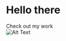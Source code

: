 # Hello   there
Check out my work  
![Alt Text](https://media1.tenor.com/m/wtxa3CiY8jEAAAAd/fig.gif)
